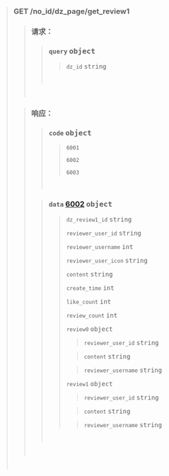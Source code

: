 #

> ### GET /no_id/dz_page/get_review1
>
> > ### 请求：
> >
> > > ### `query` <kbd>object</kbd>
> > >
> > > > `dz_id` <kbd>string</kbd>
> > >
> > > <br>
> >
> > <br>
>
> > ### 响应：
> >
> > > ### `code` <kbd>object</kbd>
> > >
> > > > `6001`
> > > >
> > > > `6002`
> > > >
> > > > `6003`
> > >
> > >  <br>
> >
> > > ### `data` [6002]() <kbd>object</kbd>
> > >
> > > > `dz_review1_id` <kbd>string</kbd>
> > > >
> > > > `reviewer_user_id` <kbd>string</kbd>
> > > >
> > > > `reviewer_username` <kbd>int</kbd>
> > > >
> > > > `reviewer_user_icon` <kbd>string</kbd>
> > > >
> > > > `content` <kbd>string</kbd>
> > > >
> > > > `create_time` <kbd>int</kbd>
> > > >
> > > > `like_count` <kbd>int</kbd>
> > > >
> > > > `review_count` <kbd>int</kbd>
> > > >
> > > > `review0` <kbd>object</kbd>
> > > >
> > > > > `reviewer_user_id` <kbd>string</kbd>
> > > >
> > > > > `content` <kbd>string</kbd>
> > > >
> > > > > `reviewer_username` <kbd>string</kbd>
> > > >
> > > > `review1` <kbd>object</kbd>
> > > >
> > > > > `reviewer_user_id` <kbd>string</kbd>
> > > >
> > > > > `content` <kbd>string</kbd>
> > > >
> > > > > `reviewer_username` <kbd>string</kbd>
> > >
> > > <br>
> >
> > <br>
>
>  <br>
